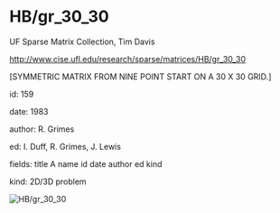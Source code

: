 # HB/gr_30_30

 UF Sparse Matrix Collection, Tim Davis

 http://www.cise.ufl.edu/research/sparse/matrices/HB/gr_30_30

 [SYMMETRIC MATRIX FROM NINE POINT START ON A  30 X  30 GRID.]

 id: 159

 date: 1983

 author: R. Grimes

 ed: I. Duff, R. Grimes, J. Lewis

 fields: title A name id date author ed kind

 kind: 2D/3D problem

![HB/gr_30_30](http://www2.research.att.com/~yifanhu/GALLERY/GRAPHS/GIF_SMALL/HB@gr_30_30.gif)